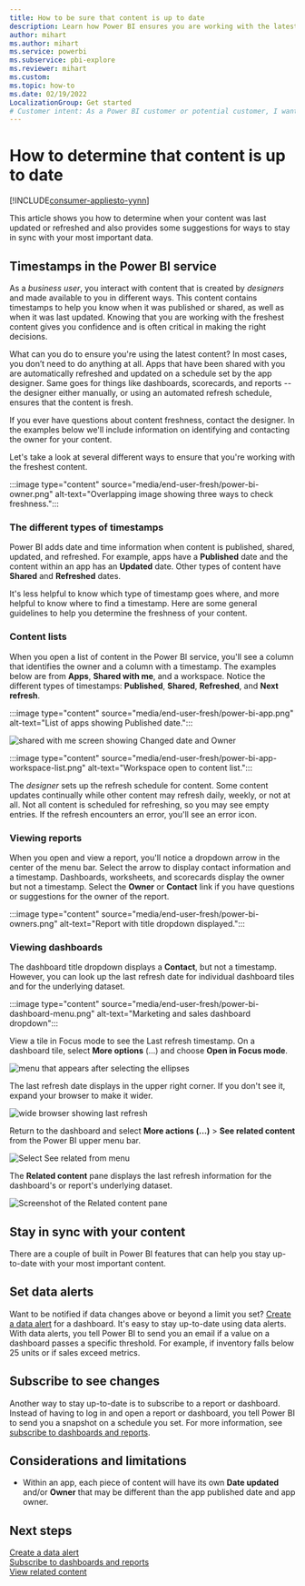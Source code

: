 ```yaml
---
title: How to be sure that content is up to date
description: Learn how Power BI ensures you are working with the latest version of the data, report, dashboard, and app.
author: mihart
ms.author: mihart
ms.service: powerbi
ms.subservice: pbi-explore
ms.reviewer: mihart
ms.custom:  
ms.topic: how-to
ms.date: 02/19/2022
LocalizationGroup: Get started
# Customer intent: As a Power BI customer or potential customer, I want to be sure that I'm using the most-recent data and learn how to determine this.
---
```


# How to determine that content is up to date

[!INCLUDE[consumer-appliesto-yynn](../includes/consumer-appliesto-yynn.md)]

This article shows you how to determine when your content was last updated or refreshed and also provides some suggestions for ways to stay in sync with your most important data. 

## Timestamps in the Power BI service
As a *business user*, you interact with content that is created by *designers* and made available to you in different ways. This content contains timestamps to help you know when it was published or shared, as well as when it was last updated.  Knowing that you are working with the freshest content gives you confidence and is often critical in making the right decisions. 

What can you do to ensure you're using the latest content? In most cases, you don’t need to do anything at all. Apps that have been shared with you are automatically refreshed and updated on a schedule set by the app designer. Same goes for things like dashboards, scorecards, and reports -- the designer either manually, or using an automated refresh schedule, ensures that the content is fresh.  

If you ever have questions about content freshness, contact the designer. In the examples below we'll include information on identifying and contacting the owner for your content. 

Let's take a look at several different ways to ensure that you're working with the freshest content.

:::image type="content" source="media/end-user-fresh/power-bi-owner.png" alt-text="Overlapping image showing three ways to check freshness.":::

### The different types of timestamps
Power BI adds date and time information when content is published, shared, updated, and refreshed. For example, apps have a **Published** date and the content within an app has an **Updated** date. Other types of content have **Shared** and  **Refreshed** dates. 

It's less helpful to know which type of timestamp goes where, and more helpful to know where to find a timestamp. Here are some general guidelines to help you determine the freshness of your content. 

### Content lists 

When you open a list of content in the Power BI service, you'll see a column that identifies the owner and a column with a timestamp.  The examples below are from  **Apps**, **Shared with me**, and a workspace. Notice the different types of timestamps: **Published**, **Shared**, **Refreshed**, and **Next refresh**. 

:::image type="content" source="media/end-user-fresh/power-bi-app.png" alt-text="List of apps showing Published date.":::

![shared with me screen showing Changed date and Owner](media/end-user-fresh/power-bi-shared-with-me.png) 

:::image type="content" source="media/end-user-fresh/power-bi-app-workspace-list.png" alt-text="Workspace open to content list.":::

The *designer* sets up the refresh schedule for content. Some content updates continually while other content may refresh daily, weekly, or not at all. Not all content is scheduled for refreshing, so you may see empty entries. If the refresh encounters an error, you'll see an error icon. 

### Viewing reports
When you open and view a report, you'll notice a dropdown arrow in the center of the menu bar. Select the arrow to display contact information and a timestamp. Dashboards, worksheets, and scorecards display the owner but not a timestamp. Select the **Owner** or **Contact** link if you have questions or suggestions for the owner of the report.

:::image type="content" source="media/end-user-fresh/power-bi-owners.png" alt-text="Report with title dropdown displayed.":::


### Viewing dashboards
The dashboard title dropdown displays a **Contact**, but not a timestamp.  However, you can look up the last refresh date for individual dashboard tiles and for the  underlying dataset. 

:::image type="content" source="media/end-user-fresh/power-bi-dashboard-menu.png" alt-text="Marketing and sales dashboard dropdown":::

View a tile in Focus mode to see the Last refresh timestamp.
On a dashboard tile, select **More options** (...) and choose **Open in Focus mode**.

![menu that appears after selecting the ellipses](media/end-user-fresh/power-bi-fresh-focus.png)

The last refresh date displays in the upper right corner. If you don't see it, expand your browser to make it wider. 

![wide browser showing last refresh](media/end-user-fresh/power-bi-last-refresh.png)

Return to the dashboard and select **More actions (...)** > **See related content** from the Power BI upper menu bar.

![Select See related from menu](media/end-user-fresh/power-bi-see-related.png)

The **Related content** pane displays the last refresh information for the dashboard's or report's underlying dataset.

![Screenshot of the Related content pane](media/end-user-fresh/power-bi-see-related-screen.png)

## Stay in sync with your content
There are a couple of built in Power BI features that can help you stay up-to-date with your most important content. 


## Set data alerts
Want to be notified if data changes above or beyond a limit you set? [Create a data alert](end-user-alerts.md) for a dashboard.  It's easy to stay up-to-date using data alerts. With data alerts, you tell Power BI to send you an email if a value on a dashboard passes a specific threshold.  For example, if inventory falls below 25 units or if sales exceed metrics.  

## Subscribe to see changes
Another way to stay up-to-date is to subscribe to a report or dashboard. Instead of having to log in and open a report or dashboard, you tell Power BI to send you a snapshot on a schedule you set.  For more information, see [subscribe to dashboards and reports](end-user-subscribe.md).



## Considerations and limitations

- Within an app, each piece of content will have its own **Date updated** and/or **Owner** that may be different than the app published date and app owner.  


## Next steps
[Create a data alert](end-user-alerts.md)    
[Subscribe to dashboards and reports](end-user-subscribe.md)    
[View related content](end-user-related.md)    
